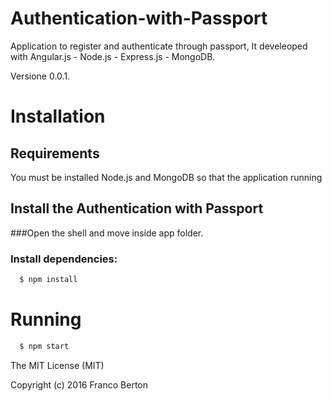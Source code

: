 # Authentication-with-Passport

Application to register and authenticate through passport, It develeoped with Angular.js - Node.js - Express.js - MongoDB. 

Versione 0.0.1.

# Installation

## Requirements
You must be installed Node.js and MongoDB so that the application running

## Install the Authentication with Passport
###Open the shell and move inside app folder.

### Install dependencies:
```bash
  $ npm install
```
# Running
```bash
  $ npm start
```

The MIT License (MIT)

Copyright (c) 2016 Franco Berton
